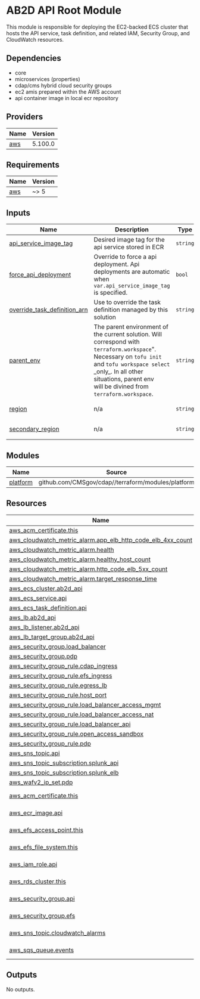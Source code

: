 # AB2D API Root Module
This module is responsible for deploying the EC2-backed ECS cluster that hosts the API service, task definition, and related IAM, Security Group, and CloudWatch resources.

## Dependencies
- core
- microservices (properties)
- cdap/cms hybrid cloud security groups
- ec2 amis prepared within the AWS account
- api container image in local ecr repository

<!-- BEGIN_TF_DOCS -->
<!--WARNING: GENERATED CONTENT with terraform-docs, e.g.
     'terraform-docs --config "$(git rev-parse --show-toplevel)/.terraform-docs.yml" .'
     Manually updating sections between TF_DOCS tags may be overwritten.
     See https://terraform-docs.io/user-guide/configuration/ for more information.
-->
## Providers

| Name | Version |
|------|---------|
| <a name="provider_aws"></a> [aws](#provider\_aws) | 5.100.0 |

<!--WARNING: GENERATED CONTENT with terraform-docs, e.g.
     'terraform-docs --config "$(git rev-parse --show-toplevel)/.terraform-docs.yml" .'
     Manually updating sections between TF_DOCS tags may be overwritten.
     See https://terraform-docs.io/user-guide/configuration/ for more information.
-->
## Requirements

| Name | Version |
|------|---------|
| <a name="requirement_aws"></a> [aws](#requirement\_aws) | ~> 5 |

<!--WARNING: GENERATED CONTENT with terraform-docs, e.g.
     'terraform-docs --config "$(git rev-parse --show-toplevel)/.terraform-docs.yml" .'
     Manually updating sections between TF_DOCS tags may be overwritten.
     See https://terraform-docs.io/user-guide/configuration/ for more information.
-->
## Inputs

| Name | Description | Type | Default | Required |
|------|-------------|------|---------|:--------:|
| <a name="input_api_service_image_tag"></a> [api\_service\_image\_tag](#input\_api\_service\_image\_tag) | Desired image tag for the api service stored in ECR | `string` | `null` | no |
| <a name="input_force_api_deployment"></a> [force\_api\_deployment](#input\_force\_api\_deployment) | Override to force a api deployment. Api deployments are automatic when `var.api_service_image_tag` is specified. | `bool` | `false` | no |
| <a name="input_override_task_definition_arn"></a> [override\_task\_definition\_arn](#input\_override\_task\_definition\_arn) | Use to override the task definition managed by this solution | `string` | `null` | no |
| <a name="input_parent_env"></a> [parent\_env](#input\_parent\_env) | The parent environment of the current solution. Will correspond with `terraform.workspace`".<br/>Necessary on `tofu init` and `tofu workspace select` \_only\_. In all other situations, parent env<br/>will be divined from `terraform.workspace`. | `string` | `null` | no |
| <a name="input_region"></a> [region](#input\_region) | n/a | `string` | `"us-east-1"` | no |
| <a name="input_secondary_region"></a> [secondary\_region](#input\_secondary\_region) | n/a | `string` | `"us-west-2"` | no |

<!--WARNING: GENERATED CONTENT with terraform-docs, e.g.
     'terraform-docs --config "$(git rev-parse --show-toplevel)/.terraform-docs.yml" .'
     Manually updating sections between TF_DOCS tags may be overwritten.
     See https://terraform-docs.io/user-guide/configuration/ for more information.
-->
## Modules

| Name | Source | Version |
|------|--------|---------|
| <a name="module_platform"></a> [platform](#module\_platform) | github.com/CMSgov/cdap//terraform/modules/platform | ff2ef539fb06f2c98f0e3ce0c8f922bdacb96d66 |

<!--WARNING: GENERATED CONTENT with terraform-docs, e.g.
     'terraform-docs --config "$(git rev-parse --show-toplevel)/.terraform-docs.yml" .'
     Manually updating sections between TF_DOCS tags may be overwritten.
     See https://terraform-docs.io/user-guide/configuration/ for more information.
-->
## Resources

| Name | Type |
|------|------|
| [aws_acm_certificate.this](https://registry.terraform.io/providers/hashicorp/aws/latest/docs/resources/acm_certificate) | resource |
| [aws_cloudwatch_metric_alarm.app_elb_http_code_elb_4xx_count](https://registry.terraform.io/providers/hashicorp/aws/latest/docs/resources/cloudwatch_metric_alarm) | resource |
| [aws_cloudwatch_metric_alarm.health](https://registry.terraform.io/providers/hashicorp/aws/latest/docs/resources/cloudwatch_metric_alarm) | resource |
| [aws_cloudwatch_metric_alarm.healthy_host_count](https://registry.terraform.io/providers/hashicorp/aws/latest/docs/resources/cloudwatch_metric_alarm) | resource |
| [aws_cloudwatch_metric_alarm.http_code_elb_5xx_count](https://registry.terraform.io/providers/hashicorp/aws/latest/docs/resources/cloudwatch_metric_alarm) | resource |
| [aws_cloudwatch_metric_alarm.target_response_time](https://registry.terraform.io/providers/hashicorp/aws/latest/docs/resources/cloudwatch_metric_alarm) | resource |
| [aws_ecs_cluster.ab2d_api](https://registry.terraform.io/providers/hashicorp/aws/latest/docs/resources/ecs_cluster) | resource |
| [aws_ecs_service.api](https://registry.terraform.io/providers/hashicorp/aws/latest/docs/resources/ecs_service) | resource |
| [aws_ecs_task_definition.api](https://registry.terraform.io/providers/hashicorp/aws/latest/docs/resources/ecs_task_definition) | resource |
| [aws_lb.ab2d_api](https://registry.terraform.io/providers/hashicorp/aws/latest/docs/resources/lb) | resource |
| [aws_lb_listener.ab2d_api](https://registry.terraform.io/providers/hashicorp/aws/latest/docs/resources/lb_listener) | resource |
| [aws_lb_target_group.ab2d_api](https://registry.terraform.io/providers/hashicorp/aws/latest/docs/resources/lb_target_group) | resource |
| [aws_security_group.load_balancer](https://registry.terraform.io/providers/hashicorp/aws/latest/docs/resources/security_group) | resource |
| [aws_security_group.pdp](https://registry.terraform.io/providers/hashicorp/aws/latest/docs/resources/security_group) | resource |
| [aws_security_group_rule.cdap_ingress](https://registry.terraform.io/providers/hashicorp/aws/latest/docs/resources/security_group_rule) | resource |
| [aws_security_group_rule.efs_ingress](https://registry.terraform.io/providers/hashicorp/aws/latest/docs/resources/security_group_rule) | resource |
| [aws_security_group_rule.egress_lb](https://registry.terraform.io/providers/hashicorp/aws/latest/docs/resources/security_group_rule) | resource |
| [aws_security_group_rule.host_port](https://registry.terraform.io/providers/hashicorp/aws/latest/docs/resources/security_group_rule) | resource |
| [aws_security_group_rule.load_balancer_access_mgmt](https://registry.terraform.io/providers/hashicorp/aws/latest/docs/resources/security_group_rule) | resource |
| [aws_security_group_rule.load_balancer_access_nat](https://registry.terraform.io/providers/hashicorp/aws/latest/docs/resources/security_group_rule) | resource |
| [aws_security_group_rule.load_balancer_api](https://registry.terraform.io/providers/hashicorp/aws/latest/docs/resources/security_group_rule) | resource |
| [aws_security_group_rule.open_access_sandbox](https://registry.terraform.io/providers/hashicorp/aws/latest/docs/resources/security_group_rule) | resource |
| [aws_security_group_rule.pdp](https://registry.terraform.io/providers/hashicorp/aws/latest/docs/resources/security_group_rule) | resource |
| [aws_sns_topic.api](https://registry.terraform.io/providers/hashicorp/aws/latest/docs/resources/sns_topic) | resource |
| [aws_sns_topic_subscription.splunk_api](https://registry.terraform.io/providers/hashicorp/aws/latest/docs/resources/sns_topic_subscription) | resource |
| [aws_sns_topic_subscription.splunk_elb](https://registry.terraform.io/providers/hashicorp/aws/latest/docs/resources/sns_topic_subscription) | resource |
| [aws_wafv2_ip_set.pdp](https://registry.terraform.io/providers/hashicorp/aws/latest/docs/resources/wafv2_ip_set) | resource |
| [aws_acm_certificate.this](https://registry.terraform.io/providers/hashicorp/aws/latest/docs/data-sources/acm_certificate) | data source |
| [aws_ecr_image.api](https://registry.terraform.io/providers/hashicorp/aws/latest/docs/data-sources/ecr_image) | data source |
| [aws_efs_access_point.this](https://registry.terraform.io/providers/hashicorp/aws/latest/docs/data-sources/efs_access_point) | data source |
| [aws_efs_file_system.this](https://registry.terraform.io/providers/hashicorp/aws/latest/docs/data-sources/efs_file_system) | data source |
| [aws_iam_role.api](https://registry.terraform.io/providers/hashicorp/aws/latest/docs/data-sources/iam_role) | data source |
| [aws_rds_cluster.this](https://registry.terraform.io/providers/hashicorp/aws/latest/docs/data-sources/rds_cluster) | data source |
| [aws_security_group.api](https://registry.terraform.io/providers/hashicorp/aws/latest/docs/data-sources/security_group) | data source |
| [aws_security_group.efs](https://registry.terraform.io/providers/hashicorp/aws/latest/docs/data-sources/security_group) | data source |
| [aws_sns_topic.cloudwatch_alarms](https://registry.terraform.io/providers/hashicorp/aws/latest/docs/data-sources/sns_topic) | data source |
| [aws_sqs_queue.events](https://registry.terraform.io/providers/hashicorp/aws/latest/docs/data-sources/sqs_queue) | data source |

<!--WARNING: GENERATED CONTENT with terraform-docs, e.g.
     'terraform-docs --config "$(git rev-parse --show-toplevel)/.terraform-docs.yml" .'
     Manually updating sections between TF_DOCS tags may be overwritten.
     See https://terraform-docs.io/user-guide/configuration/ for more information.
-->
## Outputs

No outputs.
<!-- END_TF_DOCS -->
